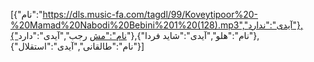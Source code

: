 [{"نام":"https://dls.music-fa.com/tagdl/99/Koveytipoor%20-%20Mamad%20Nabodi%20Bebini%201%20(128).mp3","آیدی":"ندارد"},{"نام":"مش رجب","آیدی":"دارد"},{"نام":"هلو","آیدی":"شاید فردا"},{"نام":"طالقانی","آیدی":"استقلال"}]

